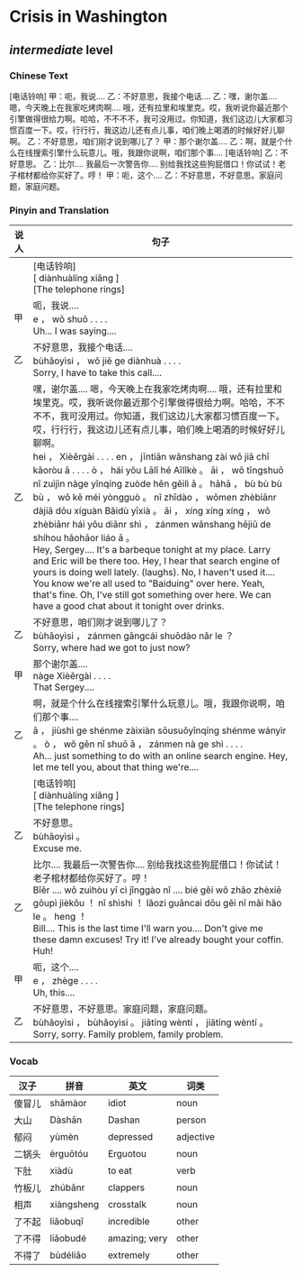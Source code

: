 # Crisis in Washington
## *intermediate* level

### Chinese Text
[电话铃响]
甲：呃，我说....
乙：不好意思，我接个电话....
乙：嘿，谢尔盖.... 嗯，今天晚上在我家吃烤肉啊.... 哦，还有拉里和埃里克。哎，我听说你最近那个引擎做得很给力啊。哈哈，不不不不，我可没用过。你知道，我们这边儿大家都习惯百度一下。哎，行行行，我这边儿还有点儿事，咱们晚上喝酒的时候好好儿聊啊。
乙：不好意思，咱们刚才说到哪儿了？
甲：那个谢尔盖....
乙：啊，就是个什么在线搜索引擎什么玩意儿。哦，我跟你说啊，咱们那个事....
[电话铃响]
乙：不好意思。
乙：比尔.... 我最后一次警告你.... 别给我找这些狗屁借口！你试试！老子棺材都给你买好了。哼！
甲：呃，这个....
乙：不好意思，不好意思。家庭问题，家庭问题。

### Pinyin and Translation
|说人|句子|
|----|----|
||[电话铃响]<br />[ diànhuàlíng xiǎng ]<br />[The telephone rings]|
|甲|呃，我说....<br />e ， wǒ shuō . . . .<br />Uh... I was saying....|
|乙|不好意思，我接个电话....<br />bùhǎoyìsi ， wǒ jiē ge diànhuà . . . .<br />Sorry, I have to take this call....|
|乙|嘿，谢尔盖.... 嗯，今天晚上在我家吃烤肉啊.... 哦，还有拉里和埃里克。哎，我听说你最近那个引擎做得很给力啊。哈哈，不不不不，我可没用过。你知道，我们这边儿大家都习惯百度一下。哎，行行行，我这边儿还有点儿事，咱们晚上喝酒的时候好好儿聊啊。<br />hei ， Xièěrgài . . . .  en ， jīntiān wǎnshang zài wǒ jiā chī kǎoròu ā . . . .  ò ， hái yǒu Lālǐ hé Aīlǐkè 。 āi ， wǒ tīngshuō nǐ zuìjìn nàge yǐnqíng zuòde hěn gěilì ā 。 hāhā ， bù bù bù bù ， wǒ kě méi yòngguò 。 nǐ zhīdào ， wǒmen zhèbiānr dàjiā dōu xíguàn Bǎidù yīxià 。 āi ， xíng xíng xíng ， wǒ zhèbiānr hái yǒu diǎnr shì ， zánmen wǎnshang hējiǔ de shíhou hǎohāor liáo ā 。<br />Hey, Sergey.... It's a barbeque tonight at my place. Larry and Eric will be there too. Hey, I hear that search engine of yours is doing well lately. (laughs). No, I haven't used it.... You know we're all used to "Baiduing" over here. Yeah, that's fine. Oh, I've still got something over here. We can have a good chat about it tonight over drinks.|
|乙|不好意思，咱们刚才说到哪儿了？<br />bùhǎoyìsi ， zánmen gāngcái shuōdào nǎr le ？<br />Sorry, where had we got to just now?|
|甲|那个谢尔盖....<br />nàge Xièěrgài . . . .<br />That Sergey....|
|乙|啊，就是个什么在线搜索引擎什么玩意儿。哦，我跟你说啊，咱们那个事....<br />ā ， jiùshì ge shénme zàixiàn sōusuǒyǐnqíng shénme wányìr 。 ò ， wǒ gēn nǐ shuō ā ， zánmen nà ge shì . . . .<br />Ah... just something to do with an online search engine. Hey, let me tell you, about that thing we're....|
||[电话铃响]<br />[ diànhuàlíng xiǎng ]<br />[The telephone rings]|
|乙|不好意思。<br />bùhǎoyìsi 。<br />Excuse me.|
|乙|比尔.... 我最后一次警告你.... 别给我找这些狗屁借口！你试试！老子棺材都给你买好了。哼！<br />Bǐěr ....  wǒ zuìhòu yī cì jǐnggào nǐ ....  bié gěi wǒ zhǎo zhèxiē gǒupì jièkǒu ！ nǐ shìshi ！ lǎozi guāncai dōu gěi nǐ mǎi hǎo le 。 heng ！<br />Bill.... This is the last time I'll warn you.... Don't give me these damn excuses! Try it! I've already bought your coffin. Huh!|
|甲|呃，这个....<br />e ， zhège . . . .<br />Uh, this....|
|乙|不好意思，不好意思。家庭问题，家庭问题。<br />bùhǎoyìsi ， bùhǎoyìsi 。 jiātíng wèntí ， jiātíng wèntí 。<br />Sorry, sorry. Family problem, family problem.|
### Vocab
|汉子|拼音|英文|词类|
|----|----|----|----|
|傻冒儿|shǎmàor|idiot|noun|
|大山|Dàshān|Dashan|person|
|郁闷|yùmèn|depressed|adjective|
|二锅头|èrguōtóu|Erguotou|noun|
|下肚|xiàdù|to eat|verb|
|竹板儿|zhúbǎnr|clappers|noun|
|相声|xiàngsheng|crosstalk|noun|
|了不起|liǎobuqǐ|incredible|other|
|了不得|liǎobudé|amazing; very|other|
|不得了|bùdéliǎo|extremely|other|